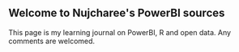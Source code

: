 ## Welcome to Nujcharee's PowerBI sources

This page is my learning journal on PowerBI, R and open data. Any comments are welcomed.
